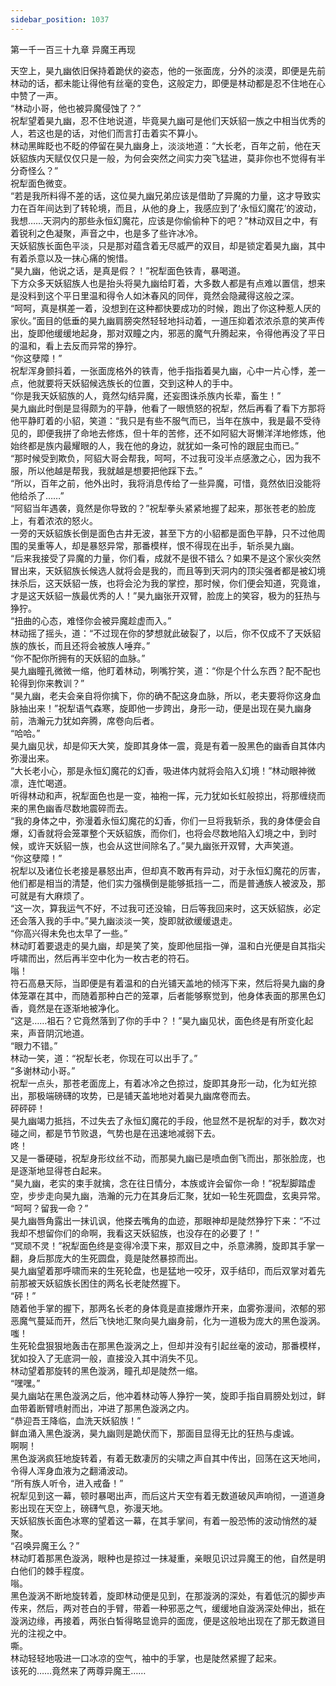 ```yaml
---
sidebar_position: 1037
---
```

 第一千一百三十九章 异魔王再现


天空上，昊九幽依旧保持着跪伏的姿态，他的一张面庞，分外的淡漠，即便是先前林动的话，都未能让得他有丝毫的变色，这般定力，即便是林动都是忍不住地在心中赞了一声。  
“林动小哥，他也被异魔侵蚀了？”  
祝犁望着昊九幽，忍不住地说道，毕竟昊九幽可是他们天妖貂一族之中相当优秀的人，若这也是的话，对他们而言打击着实不算小。  
林动黑眸眨也不眨的停留在昊九幽身上，淡淡地道：“大长老，百年之前，他在天妖貂族内天赋仅仅只是一般，为何会突然之间实力突飞猛进，莫非你也不觉得有半分奇怪么？”  
祝犁面色微变。  
“若是我所料得不差的话，这位昊九幽兄弟应该是借助了异魔的力量，这才导致实力在百年间达到了转轮境，而且，从他的身上，我感应到了‘永恒幻魔花’的波动，我想……天洞内的那些永恒幻魔花，应该是你偷偷种下的吧？”林动双目之中，有着锐利之色凝聚，声音之中，也是多了些许冰冷。  
天妖貂族长面色平淡，只是那对蕴含着无尽威严的双目，却是锁定着昊九幽，其中有着杀意以及一抹心痛的惋惜。  
“昊九幽，他说之话，是真是假？！”祝犁面色铁青，暴喝道。  
下方众多天妖貂族人也是抬头将昊九幽给盯着，大多数人都是有点难以置信，想来是没料到这个平日里温和得令人如沐春风的同伴，竟然会隐藏得这般之深。  
“呵呵，真是棋差一着，没想到在这种都快要成功的时候，跑出了你这种惹人厌的家伙。”面目的低垂的昊九幽肩膀突然轻轻地抖动着，一道压抑着浓浓杀意的笑声传出，旋即他缓缓地起身，那对双瞳之内，邪恶的魔气升腾起来，令得他再没了平日的温和，看上去反而异常的狰狞。  
“你这孽障！”  
祝犁浑身颤抖着，一张面庞格外的铁青，他手指指着昊九幽，心中一片心悸，差一点，他就要将天妖貂候选族长的位置，交到这种人的手中。  
“你是我天妖貂族的人，竟然勾结异魔，还妄图诛杀族内长辈，畜生！”  
昊九幽此时倒是显得颇为的平静，他看了一眼愤怒的祝犁，然后再看了看下方那将他平静盯着的小貂，笑道：“我只是有些不服气而已，当年在族中，我是最不受待见的，即便我拼了命地去修炼，但十年的苦修，还不如阿貂大哥懒洋洋地修炼，他始终都是族内最耀眼的人，我在他的身边，就犹如一条可怜的跟屁虫而已。”  
“那时候受到欺负，阿貂大哥会帮我，呵呵，不过我可没半点感激之心，因为我不服，所以他越是帮我，我就越是想要把他踩下去。”  
“所以，百年之前，他外出时，我将消息传给了一些异魔，可惜，竟然依旧没能将他给杀了……”  
“阿貂当年遇袭，竟然是你导致的？”祝犁拳头紧紧地握了起来，那张苍老的脸庞上，有着浓浓的怒火。  
一旁的天妖貂族长倒是面色古井无波，甚至下方的小貂都是面色平静，只不过他周围的吴重等人，却是暴怒异常，那番模样，恨不得现在出手，斩杀昊九幽。  
“后来我接受了异魔的力量，你们看，成就不是很不错么？如果不是这个家伙突然冒出来，天妖貂族长候选人就将会是我的，而且等到天洞内的顶尖强者都是被幻境抹杀后，这天妖貂一族，也将会沦为我的掌控，那时候，你们便会知道，究竟谁，才是这天妖貂一族最优秀的人！”昊九幽张开双臂，脸庞上的笑容，极为的狂热与狰狞。  
“扭曲的心态，难怪你会被异魔趁虚而入。”  
林动摇了摇头，道：“不过现在你的梦想就此破裂了，以后，你不仅成不了天妖貂族的族长，而且还将会被族人唾弃。”  
“你不配你所拥有的天妖貂的血脉。”  
昊九幽瞳孔微微一缩，他盯着林动，咧嘴狞笑，道：“你是个什么东西？配不配也轮得到你来教训？”  
“昊九幽，老夫会亲自将你擒下，你的确不配这身血脉，所以，老夫要将你这身血脉抽出来！”祝犁语气森寒，旋即他一步跨出，身形一动，便是出现在昊九幽身前，浩瀚元力犹如奔腾，席卷向后者。  
“哈哈。”  
昊九幽见状，却是仰天大笑，旋即其身体一震，竟是有着一股黑色的幽香自其体内弥漫出来。  
“大长老小心，那是永恒幻魔花的幻香，吸进体内就将会陷入幻境！”林动眼神微凛，连忙喝道。  
听得林动和声，祝犁面色也是一变，袖袍一挥，元力犹如长虹般掠出，将那缠绕而来的黑色幽香尽数地震碎而去。  
“我的身体之中，弥漫着永恒幻魔花的幻香，你们一旦将我斩杀，我的身体便会自爆，幻香就将会笼罩整个天妖貂族，而你们，也将会尽数地陷入幻境之中，到时候，或许天妖貂一族，也会从这世间除名了。”昊九幽张开双臂，大声笑道。  
“你这孽障！”  
祝犁以及诸位长老接是暴怒出声，但却真不敢再有异动，对于永恒幻魔花的厉害，他们都是相当的清楚，他们实力强横倒是能够抵挡一二，而是普通族人被波及，那可就是有大麻烦了。  
“这一次，算我运气不好，不过我可还没输，日后等我回来时，这天妖貂族，必定还会落入我的手中。”昊九幽淡淡一笑，旋即就欲缓缓退走。  
“你高兴得未免也太早了一些。”  
林动盯着要退走的昊九幽，却是笑了笑，旋即他屈指一弹，温和白光便是自其指尖呼啸而出，然后再半空中化为一枚古老的符石。  
嗡！  
符石高悬天际，当即便是有着温和的白光铺天盖地的倾泻下来，然后将昊九幽的身体笼罩在其中，而随着那种白芒的笼罩，后者能够察觉到，他身体表面的那黑色幻香，竟然是在逐渐地被净化。  
“这是……祖石？它竟然落到了你的手中？！”昊九幽见状，面色终是有所变化起来，声音阴沉地道。  
“眼力不错。”  
林动一笑，道：“祝犁长老，你现在可以出手了。”  
“多谢林动小哥。”  
祝犁一点头，那苍老面庞上，有着冰冷之色掠过，旋即其身形一动，化为虹光掠出，那极端磅礴的攻势，已是铺天盖地地对着昊九幽席卷而去。  
砰砰砰！  
昊九幽竭力抵挡，不过失去了永恒幻魔花的手段，他显然不是祝犁的对手，数次对碰之间，都是节节败退，气势也是在迅速地减弱下去。  
咚！  
又是一番硬碰，祝犁身形纹丝不动，而那昊九幽已是喷血倒飞而出，那张脸庞，也是逐渐地显得苍白起来。  
“昊九幽，老实的束手就擒，念在往日情分，本族或许会留你一命！”祝犁脚踏虚空，步步走向昊九幽，浩瀚的元力在其身后汇聚，犹如一轮生死圆盘，玄奥异常。  
“呵呵？留我一命？”  
昊九幽唇角露出一抹讥讽，他搽去嘴角的血迹，那眼神却是陡然狰狞下来：“不过我却不想留你们的命啊，我看这天妖貂族，也没存在的必要了！”  
“冥顽不灵！”祝犁面色终是变得冷漠下来，那双目之中，杀意沸腾，旋即其手掌一翻，身后那庞大的生死圆盘，竟是陡然暴掠而出。  
昊九幽望着那呼啸而来的生死轮盘，也是猛地一咬牙，双手结印，而后双掌对着先前那被天妖貂族长困住的两名长老陡然握下。  
“砰！”  
随着他手掌的握下，那两名长老的身体竟是直接爆炸开来，血雾弥漫间，浓郁的邪恶魔气蔓延而开，然后飞快地汇聚向昊九幽身前，化为一道极为庞大的黑色漩涡。  
嗤！  
生死轮盘狠狠地轰击在那黑色漩涡之上，但却并没有引起丝毫的波动，那番模样，犹如投入了无底洞一般，直接没入其中消失不见。  
林动望着那旋转的黑色漩涡，瞳孔却是陡然一缩。  
“嘿嘿。”  
昊九幽站在黑色漩涡之后，他冲着林动等人狰狞一笑，旋即手指自肩膀处划过，鲜血带着断臂喷射而出，冲进了那黑色漩涡之内。  
“恭迎吾王降临，血洗天妖貂族！”  
鲜血涌入黑色漩涡，昊九幽则是跪伏而下，那面目显得无比的狂热与虔诚。  
啊啊！  
黑色漩涡疯狂地旋转着，有着无数凄厉的尖啸之声自其中传出，回荡在这天地间，令得人浑身血液为之翻涌波动。  
“所有族人听令，进入戒备！”  
祝犁见到这一幕，顿时暴喝出声，而后这片天空有着无数道破风声响彻，一道道身影出现在天空上，磅礴气息，弥漫天地。  
天妖貂族长面色冰寒的望着这一幕，在其手掌间，有着一股恐怖的波动悄然的凝聚。  
“召唤异魔王么？”  
林动盯着那黑色漩涡，眼种也是掠过一抹凝重，亲眼见识过异魔王的他，自然是明白他们的棘手程度。  
嗡。  
黑色漩涡不断地旋转着，旋即林动便是见到，在那漩涡的深处，有着低沉的脚步声传来，然后，两对苍白的手臂，带着一种邪恶之气，缓缓地自漩涡深处伸出，抵在漩涡边缘，再接着，两张白皙得略显诡异的面庞，便是这般地出现在了那无数道目光的注视之中。  
嘶。  
林动轻轻地吸进一口冰凉的空气，袖中的手掌，也是陡然紧握了起来。  
该死的……竟然来了两尊异魔王……  
  
  
